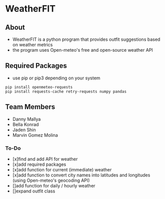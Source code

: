# WeatherFIT

## About
- WeatherFIT is a python program that provides outfit suggestions based on weather metrics
- the program uses Open-meteo's free and open-source weather API

## Required Packages
- use pip or pip3 depending on your system
```
pip install openmeteo-requests
pip install requests-cache retry-requests numpy pandas
```

## Team Members
- Danny Mallya
- Bella Konrad
- Jaden Shin
- Marvin Gomez Molina

### To-Do
- [x]find and add API for weather
- [x]add required packages
- [x]add function for current (immediate) weather
- [x]add function to convert city names into latitudes and longitudes (using Open-meteo's geocoding API)
- []add function for daily / hourly weather
- []expand outfit class
